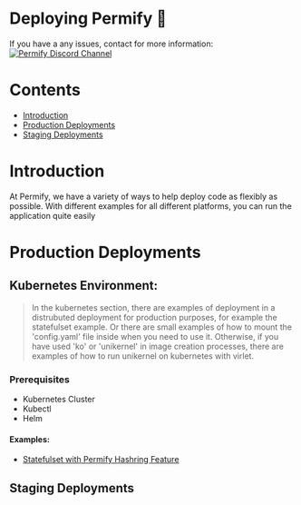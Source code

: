 # Deploying Permify 🚀

If you have a any issues, contact for more information:
<a href="https://discord.gg/MJbUjwskdH" target="_blank"><img src="https://img.shields.io/discord/950799928047833088?style=for-the-badge&logo=discord&label=DISCORD" alt="Permify Discord Channel" /></a>

# Contents

* [Introduction](#introduction)
* [Production Deployments](#production-deployments)
* [Staging Deployments](#staging-deployments)

# Introduction

At Permify, we have a variety of ways to help deploy code as flexibly as possible. With different examples for all different platforms, you can run the application quite easily

# Production Deployments


## Kubernetes Environment:
> In the kubernetes section, there are examples of deployment in a distrubuted deployment for production purposes, for example the statefulset example. Or there are small examples of how to mount the 'config.yaml' file inside when you need to use it. Otherwise, if you have used 'ko' or 'unikernel' in image creation processes, there are examples of how to run unikernel on kubernetes with virlet.

### Prerequisites
* Kubernetes Cluster
* Kubectl
* Helm

#### Examples:
* [Statefulset with Permify Hashring Feature](https://github.com/Permify/deployment-patterns/tree/main/distributed-stateful-set)









## Staging Deployments

